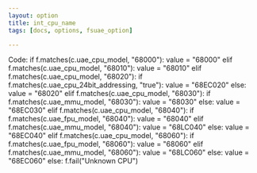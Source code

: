 ```yaml
---
layout: option
title: int_cpu_name
tags: [docs, options, fsuae_option]

---
```


Code:
    if f.matches(c.uae_cpu_model, "68000"):
        value = "68000"
    elif f.matches(c.uae_cpu_model, "68010"):
        value = "68010"
    elif f.matches(c.uae_cpu_model, "68020"):
        if f.matches(c.uae_cpu_24bit_addressing, "true"):
            value = "68EC020"
        else:
            value = "68020"
    elif f.matches(c.uae_cpu_model, "68030"):
        if f.matches(c.uae_mmu_model, "68030"):
            value = "68030"
        else:
            value = "68EC030"
    elif f.matches(c.uae_cpu_model, "68040"):
        if f.matches(c.uae_fpu_model, "68040"):
            value = "68040"
        elif f.matches(c.uae_mmu_model, "68040"):
            value = "68LC040"
        else:
            value = "68EC040"
    elif f.matches(c.uae_cpu_model, "68060"):
        if f.matches(c.uae_fpu_model, "68060"):
            value = "68060"
        elif f.matches(c.uae_mmu_model, "68060"):
            value = "68LC060"
        else:
            value = "68EC060"
    else:
        f.fail("Unknown CPU")
